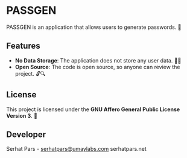 # PASSGEN

PASSGEN is an application that allows users to generate passwords. 🔐

## Features

- **No Data Storage**: The application does not store any user data. 🚫💾
- **Open Source**: The code is open source, so anyone can review the project. 🔓🔍

## License

This project is licensed under the **GNU Affero General Public License Version 3**. 📜

## Developer

Serhat Pars - serhatpars@umaylabs.com
serhatpars.net

